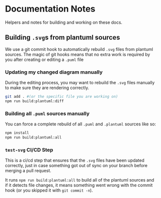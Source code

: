 # Documentation Notes

Helpers and notes for building and working on these docs.

## Building `.svg`s from plantuml sources

We use a git commit hook to automatically rebuild `.svg` files from plantuml 
sources. The magic of git hooks means that no extra work is required by you
after creating or editing a `.puml` file

### Updating my changed diagram manually

During the editing process, you may want to rebuild the `.svg` files manually
to make sure they are rendering correctly.

```bash
git add . #(or the specific file you are working on)
npm run build:plantuml:diff
```

### Building all `.puml` sources manually

You can force a complete rebuild of all `.puml` and `.plantuml` sources like so:

```bash
npm install
npm run build:plantuml:all
```

### `test-svg` CI/CD Step

This is a ci/cd step that ensures that the `.svg` files have been updated 
correctly,  just in case something got out of sync on your branch before 
merging a pull request.

It runs `npm run build:plantuml:all` to build all of the plantuml sources
and if it detects file changes, it means something went wrong with the
commit hook (or you skipped it with `git commit -n`).

